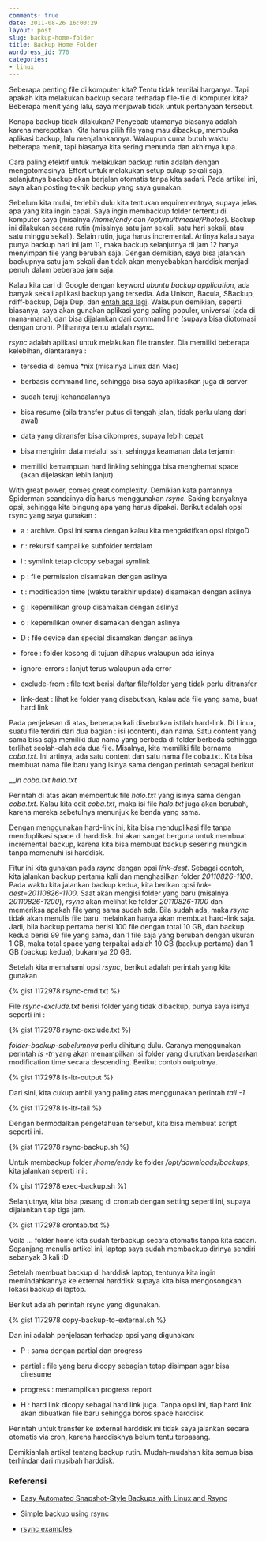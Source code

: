 ```yaml
---
comments: true
date: 2011-08-26 16:00:29
layout: post
slug: backup-home-folder
title: Backup Home Folder
wordpress_id: 770
categories:
- linux
---
```


Seberapa penting file di komputer kita? Tentu tidak ternilai harganya. Tapi apakah kita melakukan backup secara terhadap file-file di komputer kita? Beberapa menit yang lalu, saya menjawab tidak untuk pertanyaan tersebut.

Kenapa backup tidak dilakukan? Penyebab utamanya biasanya adalah karena merepotkan. Kita harus pilih file yang mau dibackup, membuka aplikasi backup, lalu menjalankannya. Walaupun cuma butuh waktu beberapa menit, tapi biasanya kita sering menunda dan akhirnya lupa.

Cara paling efektif untuk melakukan backup rutin adalah dengan mengotomasinya. Effort untuk melakukan setup cukup sekali saja, selanjutnya backup akan berjalan otomatis tanpa kita sadari. Pada artikel ini, saya akan posting teknik backup yang saya gunakan.


Sebelum kita mulai, terlebih dulu kita tentukan requirementnya, supaya jelas apa yang kita ingin capai. Saya ingin membackup folder tertentu di komputer saya (misalnya _/home/endy_ dan _/opt/multimedia/Photos_). Backup ini dilakukan secara rutin (misalnya satu jam sekali, satu hari sekali, atau satu minggu sekali). Selain rutin, juga harus incremental. Artinya kalau saya punya backup hari ini jam 11, maka backup selanjutnya di jam 12 hanya menyimpan file yang berubah saja. Dengan demikian, saya bisa jalankan backupnya satu jam sekali dan tidak akan menyebabkan harddisk menjadi penuh dalam beberapa jam saja.


<!--more-->

Kalau kita cari di Google dengan keyword _ubuntu backup application_, ada banyak sekali aplikasi backup yang tersedia.
Ada Unison, Bacula, SBackup, rdiff-backup, Deja Dup, dan [entah apa lagi](http://davestechshop.net/ListOfFreeOpenSourceLinuxUbuntuBackupSoftware). Walaupun demikian, seperti biasanya, saya akan gunakan aplikasi yang paling populer, universal (ada di mana-mana), dan bisa dijalankan dari command line (supaya bisa diotomasi dengan cron). Pilihannya tentu adalah _rsync_.

_rsync_ adalah aplikasi untuk melakukan file transfer. Dia memiliki beberapa kelebihan, diantaranya :



    
  * tersedia di semua *nix (misalnya Linux dan Mac)

    
  * berbasis command line, sehingga bisa saya aplikasikan juga di server

    
  * sudah teruji kehandalannya

    
  * bisa resume (bila transfer putus di tengah jalan, tidak perlu ulang dari awal)

    
  * data yang ditransfer bisa dikompres, supaya lebih cepat

    
  * bisa mengirim data melalui ssh, sehingga keamanan data terjamin

    
  * memiliki kemampuan hard linking sehingga bisa menghemat space (akan dijelaskan lebih lanjut)



With great power, comes great complexity. Demikian kata pamannya Spiderman seandainya dia harus menggunakan _rsync_. Saking banyaknya opsi, sehingga kita bingung apa yang harus dipakai. Berikut adalah opsi rsync yang saya gunakan :




    
  * a : archive. Opsi ini sama dengan kalau kita mengaktifkan opsi rlptgoD

    
  * r : rekursif sampai ke subfolder terdalam

    
  * l : symlink tetap dicopy sebagai symlink

    
  * p : file permission disamakan dengan aslinya

    
  * t : modification time (waktu terakhir update) disamakan dengan aslinya

    
  * g : kepemilikan group disamakan dengan aslinya

    
  * o : kepemilikan owner disamakan dengan aslinya

    
  * D : file device dan special disamakan dengan aslinya

    
  * force : folder kosong di tujuan dihapus walaupun ada isinya

    
  * ignore-errors : lanjut terus walaupun ada error

    
  * exclude-from : file text berisi daftar file/folder yang tidak perlu ditransfer

    
  * link-dest : lihat ke folder yang disebutkan, kalau ada file yang sama, buat hard link




Pada penjelasan di atas, beberapa kali disebutkan istilah hard-link. Di Linux, suatu file terdiri dari dua bagian : isi (content), dan nama. Satu content yang sama bisa saja memiliki dua nama yang berbeda di folder berbeda sehingga terlihat seolah-olah ada dua file.
Misalnya, kita memiliki file bernama _coba.txt_. Ini artinya, ada satu content dan satu nama file coba.txt. Kita bisa membuat nama file baru yang isinya sama dengan perintah sebagai berikut

___ln coba.txt halo.txt_

Perintah di atas akan membentuk file _halo.txt_ yang isinya sama dengan _coba.txt_. Kalau kita edit _coba.txt_, maka isi file _halo.txt_ juga akan berubah, karena mereka sebetulnya menunjuk ke benda yang sama.

Dengan menggunakan hard-link ini, kita bisa menduplikasi file tanpa menduplikasi space di harddisk. Ini akan sangat berguna untuk membuat incremental backup, karena kita bisa membuat backup sesering mungkin tanpa memenuhi isi harddisk.

Fitur ini kita gunakan pada _rsync_ dengan opsi _link-dest_. Sebagai contoh, kita jalankan backup pertama kali dan menghasilkan folder _20110826-1100_. Pada waktu kita jalankan backup kedua, kita berikan opsi _link-dest=20110826-1100_. Saat akan mengisi folder yang baru (misalnya _20110826-1200_), _rsync_ akan melihat ke folder _20110826-1100_ dan memeriksa apakah file yang sama sudah ada. Bila sudah ada, maka _rsync_ tidak akan menulis file baru, melainkan hanya akan membuat hard-link saja. Jadi, bila backup pertama berisi 100 file dengan total 10 GB, dan backup kedua berisi 99 file yang sama, dan 1 file saja yang berubah dengan ukuran 1 GB, maka total space yang terpakai adalah 10 GB (backup pertama) dan 1 GB (backup kedua), bukannya 20 GB.

Setelah kita memahami opsi _rsync_, berikut adalah perintah yang kita gunakan

{% gist 1172978 rsync-cmd.txt %}

File _rsync-exclude.txt_ berisi folder yang tidak dibackup, punya saya isinya seperti ini :

{% gist 1172978 rsync-exclude.txt %}

_folder-backup-sebelumnya_ perlu dihitung dulu. Caranya menggunakan perintah _ls -tr_ yang akan menampilkan isi folder yang diurutkan berdasarkan modification time secara descending. Berikut contoh outputnya.

{% gist 1172978 ls-ltr-output %}

Dari sini, kita cukup ambil yang paling atas menggunakan perintah _tail -1_

{% gist 1172978 ls-ltr-tail %}

Dengan bermodalkan pengetahuan tersebut, kita bisa membuat script seperti ini.

{% gist 1172978 rsync-backup.sh %}

Untuk membackup folder _/home/endy_ ke folder _/opt/downloads/backups_, kita jalankan seperti ini :

{% gist 1172978 exec-backup.sh %}

Selanjutnya, kita bisa pasang di crontab dengan setting seperti ini, supaya dijalankan tiap tiga jam.

{% gist 1172978 crontab.txt %}

Voila ... folder home kita sudah terbackup secara otomatis tanpa kita sadari. Sepanjang menulis artikel ini, laptop saya sudah membackup dirinya sendiri sebanyak 3 kali :D

Setelah membuat backup di harddisk laptop, tentunya kita ingin memindahkannya ke external harddisk supaya kita bisa mengosongkan lokasi backup di laptop. 

Berikut adalah perintah rsync yang digunakan. 

{% gist 1172978 copy-backup-to-external.sh %}

Dan ini adalah penjelasan terhadap opsi yang digunakan: 



    
  * P : sama dengan partial dan progress

    
  * partial : file yang baru dicopy sebagian tetap disimpan agar bisa diresume

    
  * progress : menampilkan progress report

    
  * H : hard link dicopy sebagai hard link juga. Tanpa opsi ini, tiap hard link akan dibuatkan file baru sehingga boros space harddisk



Perintah untuk transfer ke external harddisk ini tidak saya jalankan secara otomatis via cron, karena harddisknya belum tentu terpasang. 

Demikianlah artikel tentang backup rutin. Mudah-mudahan kita semua bisa terhindar dari musibah harddisk. 



### Referensi





    
  * [Easy Automated Snapshot-Style Backups with Linux and Rsync](http://www.mikerubel.org/computers/rsync_snapshots)

    
  * [Simple backup using rsync](http://www.hermann-uwe.de/blog/simple-backups-using-rsync)

    
  * [rsync examples](http://rsync.samba.org/examples.html)



